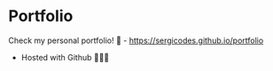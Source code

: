 # Portfolio
Check my personal portfolio! 💼 - https://sergicodes.github.io/portfolio
- Hosted with Github 👨🏻‍💻
